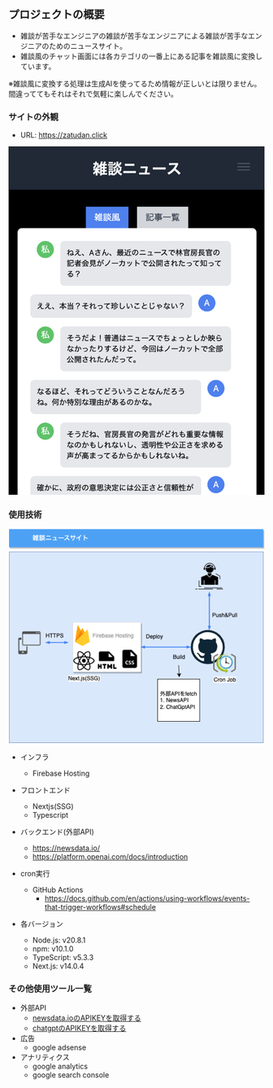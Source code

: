 ## プロジェクトの概要

- 雑談が苦手なエンジニアの雑談が苦手なエンジニアによる雑談が苦手なエンジニアのためのニュースサイト。
- 雑談風のチャット画面には各カテゴリの一番上にある記事を雑談風に変換しています。

※雑談風に変換する処理は生成AIを使ってるため情報が正しいとは限りません。間違っててもそれはそれで気軽に楽しんでください。


### サイトの外観
- URL: https://zatudan.click

![](images/toppage.png)


### 使用技術
![](images/infra.png)
- インフラ
    - Firebase Hosting
- フロントエンド
    - Nextjs(SSG)
    - Typescript
- バックエンド(外部API)
    - https://newsdata.io/
    - https://platform.openai.com/docs/introduction
- cron実行
    - GitHub Actions
        - https://docs.github.com/en/actions/using-workflows/events-that-trigger-workflows#schedule

- 各バージョン
    - Node.js: v20.8.1
    - npm: v10.1.0
    - TypeScript: v5.3.3
    - Next.js: v14.0.4

### その他使用ツール一覧
- 外部API
    - [newsdata.ioのAPIKEYを取得する](https://newsdata.io/blog/how-to-get-news-api-key/)
    - [chatgptのAPIKEYを取得する](https://medium.com/@pawan329/how-to-generate-chat-gpt-api-key-daace2acc032)
- 広告
    - google adsense
- アナリティクス
    - google analytics
    - google search console